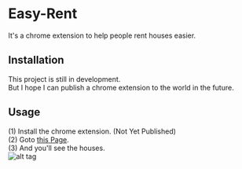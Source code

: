# Easy-Rent

It's a chrome extension to help people rent houses easier.<br>



## Installation

This project is still in development.<br>
But I hope I can publish a chrome extension to the world in the future.<br>


## Usage

(1) Install the chrome extension. (Not Yet Published)<br>
(2) Goto [this Page](https://khiav223577.github.io/Easy-Rent/).<br>
(3) And you'll see the houses.<br>
![alt tag](https://cloud.githubusercontent.com/assets/4011729/16276316/6528251a-38e0-11e6-91a0-c1a042d3d19f.png)

